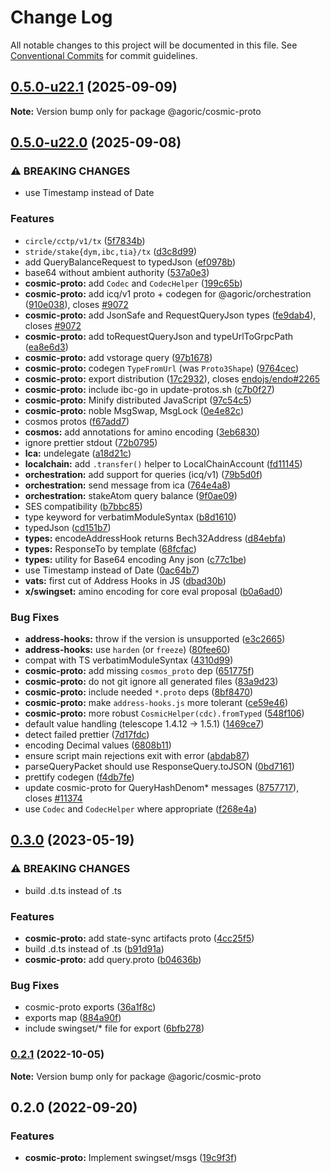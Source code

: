 # Change Log

All notable changes to this project will be documented in this file.
See [Conventional Commits](https://conventionalcommits.org) for commit guidelines.

## [0.5.0-u22.1](https://github.com/Agoric/agoric-sdk/compare/@agoric/cosmic-proto@0.5.0-u22.0...@agoric/cosmic-proto@0.5.0-u22.1) (2025-09-09)

**Note:** Version bump only for package @agoric/cosmic-proto

## [0.5.0-u22.0](https://github.com/Agoric/agoric-sdk/compare/@agoric/cosmic-proto@0.3.0...@agoric/cosmic-proto@0.5.0-u22.0) (2025-09-08)

### ⚠ BREAKING CHANGES

* use Timestamp instead of Date

### Features

* `circle/cctp/v1/tx` ([5f7834b](https://github.com/Agoric/agoric-sdk/commit/5f7834b0f28eb600b5a8d05a5cb80d7b372b32eb))
* `stride/stake{dym,ibc,tia}/tx` ([d3c8d99](https://github.com/Agoric/agoric-sdk/commit/d3c8d996d6411f3938d697bdb05e937739a846bb))
* add QueryBalanceRequest to typedJson ([ef0978b](https://github.com/Agoric/agoric-sdk/commit/ef0978bbb73a2885ec5790cd303b1e24485b6a5f))
* base64 without ambient authority ([537a0e3](https://github.com/Agoric/agoric-sdk/commit/537a0e3a4e3df2185c8f125ea21d1e591d94ab29))
* **cosmic-proto:** add `Codec` and `CodecHelper` ([199c65b](https://github.com/Agoric/agoric-sdk/commit/199c65b5a81052f46bb8905020332e2786c1b499))
* **cosmic-proto:** add icq/v1 proto + codegen for @agoric/orchestration ([910e038](https://github.com/Agoric/agoric-sdk/commit/910e038069d01b333b5a536ea27f734cd64b3eae)), closes [#9072](https://github.com/Agoric/agoric-sdk/issues/9072)
* **cosmic-proto:** add JsonSafe and RequestQueryJson types ([fe9dab4](https://github.com/Agoric/agoric-sdk/commit/fe9dab4dffd87c8026eea1fea9115a2cb925d344)), closes [#9072](https://github.com/Agoric/agoric-sdk/issues/9072)
* **cosmic-proto:** add toRequestQueryJson and typeUrlToGrpcPath ([ea8e6d3](https://github.com/Agoric/agoric-sdk/commit/ea8e6d3b6cd8a01776cc42ddfca4dc65b0c0eec3))
* **cosmic-proto:** add vstorage query ([97b1678](https://github.com/Agoric/agoric-sdk/commit/97b167863343955944faef6505ed11ab7119f4e3))
* **cosmic-proto:** codegen `TypeFromUrl` (was `Proto3Shape`) ([9764cec](https://github.com/Agoric/agoric-sdk/commit/9764cec38a642f97c3a1f03b9375539a131b5d6f))
* **cosmic-proto:** export distribution ([17c2932](https://github.com/Agoric/agoric-sdk/commit/17c293261d3b218eaf83f34ec2ae042ec7d1b1e2)), closes [endojs/endo#2265](https://github.com/endojs/endo/issues/2265)
* **cosmic-proto:** include ibc-go in update-protos.sh ([c7b0f27](https://github.com/Agoric/agoric-sdk/commit/c7b0f278813ab7975eafa0b8f1161e5a0fed29f0))
* **cosmic-proto:** Minify distributed JavaScript ([97c54c5](https://github.com/Agoric/agoric-sdk/commit/97c54c57bbe133335f2ddff16738db11b24aaf9a))
* **cosmic-proto:** noble MsgSwap, MsgLock ([0e4e82c](https://github.com/Agoric/agoric-sdk/commit/0e4e82c4d0456f2e933a1c9000b18211c7df3a41))
* cosmos protos ([f67add7](https://github.com/Agoric/agoric-sdk/commit/f67add77fd38b02555e644772f600cd59f5f1970))
* **cosmos:** add annotations for amino encoding ([3eb6830](https://github.com/Agoric/agoric-sdk/commit/3eb68309582695bc07e48c0201ffee1af56af44e))
* ignore prettier stdout ([72b0795](https://github.com/Agoric/agoric-sdk/commit/72b0795b82efd62b3a26fb417dfd8c16b3c2dd39))
* **lca:** undelegate ([a18d21c](https://github.com/Agoric/agoric-sdk/commit/a18d21ce5bf539099171f2e8da3bbab6d33a352e))
* **localchain:** add `.transfer()` helper to LocalChainAccount ([fd11145](https://github.com/Agoric/agoric-sdk/commit/fd111458355c46cf34536991e37b4a316ad09898))
* **orchestration:** add support for queries (icq/v1) ([79b5d0f](https://github.com/Agoric/agoric-sdk/commit/79b5d0f61f0c11b00e51832b7edf3922df8f51c6))
* **orchestration:** send message from ica ([764e4a8](https://github.com/Agoric/agoric-sdk/commit/764e4a86a5f27ca5a1478e6111b3440dcc2de3f2))
* **orchestration:** stakeAtom query balance ([9f0ae09](https://github.com/Agoric/agoric-sdk/commit/9f0ae09e389f1750c9e550d5e6893460d1e21d07))
* SES compatibility ([b7bbc85](https://github.com/Agoric/agoric-sdk/commit/b7bbc8516d1b749c65d1c42c8ff6018eb2991313))
* type keyword for verbatimModuleSyntax ([b8d1610](https://github.com/Agoric/agoric-sdk/commit/b8d16104171ccf81011e880c091a2d59e7fb2519))
* typedJson ([cd151b7](https://github.com/Agoric/agoric-sdk/commit/cd151b71d5a66d4a86e04a1af104fca277058836))
* **types:** encodeAddressHook returns Bech32Address ([d84ebfa](https://github.com/Agoric/agoric-sdk/commit/d84ebfa8fdc32e4f6389d9af1a4d59cd8dfa4b84))
* **types:** ResponseTo by template ([68fcfac](https://github.com/Agoric/agoric-sdk/commit/68fcfac22055670b375ec1dac9d2eb31d141ec7b))
* **types:** utility for Base64 encoding Any json ([c77c1be](https://github.com/Agoric/agoric-sdk/commit/c77c1be9e6e158dd276ea997772dac061d3cf4ec))
* use Timestamp instead of Date ([0ac64b7](https://github.com/Agoric/agoric-sdk/commit/0ac64b718ec08fabfaad1a215f6b36a2ada515e9))
* **vats:** first cut of Address Hooks in JS ([dbad30b](https://github.com/Agoric/agoric-sdk/commit/dbad30b11b5af70f585b31194caf6e46c78a73bf))
* **x/swingset:** amino encoding for core eval proposal ([b0a6ad0](https://github.com/Agoric/agoric-sdk/commit/b0a6ad04d75fc127fcb9ae862368ce7f156ad809))

### Bug Fixes

* **address-hooks:** throw if the version is unsupported ([e3c2665](https://github.com/Agoric/agoric-sdk/commit/e3c26655258f43c639c6b5e3e66c49e5cb6f0afd))
* **address-hooks:** use `harden` (or `freeze`) ([80fee60](https://github.com/Agoric/agoric-sdk/commit/80fee6036eb186c8479ec5ddb66d34e09ba20f2b))
* compat with TS verbatimModuleSyntax ([4310d99](https://github.com/Agoric/agoric-sdk/commit/4310d99b2444822d7939ba024a31682d9735d32c))
* **cosmic-proto:** add missing `cosmos_proto` dep ([651775f](https://github.com/Agoric/agoric-sdk/commit/651775f4e38ddbee6cb1961a01b57f49e73984ad))
* **cosmic-proto:** do not git ignore all generated files ([83a9d23](https://github.com/Agoric/agoric-sdk/commit/83a9d23080156882af32247723dda452db8a469e))
* **cosmic-proto:** include needed `*.proto` deps ([8bf8470](https://github.com/Agoric/agoric-sdk/commit/8bf8470c4547f2209daff71f0191428b820ad678))
* **cosmic-proto:** make `address-hooks.js` more tolerant ([ce59e46](https://github.com/Agoric/agoric-sdk/commit/ce59e462ba15c712ed95c9d1d609f4f6030a1170))
* **cosmic-proto:** more robust `CosmicHelper(cdc).fromTyped` ([548f106](https://github.com/Agoric/agoric-sdk/commit/548f10681731f6c8ba20ddbe79914b4c4122552c))
* default value handling (telescope 1.4.12 -> 1.5.1) ([1469ce7](https://github.com/Agoric/agoric-sdk/commit/1469ce7439a74afe6e6ae097e4deaa84de305a97))
* detect failed prettier ([7d17fdc](https://github.com/Agoric/agoric-sdk/commit/7d17fdcedd3945d7f922d42610cc136d7b46059f))
* encoding Decimal values ([6808b11](https://github.com/Agoric/agoric-sdk/commit/6808b11ccc6d14794df361bdad60beb66360fbfb))
* ensure script main rejections exit with error ([abdab87](https://github.com/Agoric/agoric-sdk/commit/abdab879014a5c3124ebd0e9246995ac6b1ce6e5))
* parseQueryPacket should use ResponseQuery.toJSON ([0bd7161](https://github.com/Agoric/agoric-sdk/commit/0bd7161125b9cef2f44cc47feddf3e6fbc75e5a0))
* prettify codegen ([f4db7fe](https://github.com/Agoric/agoric-sdk/commit/f4db7fe2d923b59d79ef053d5423a9c757da541b))
* update cosmic-proto for QueryHashDenom* messages ([8757717](https://github.com/Agoric/agoric-sdk/commit/87577179570aa1874ea4d07298de059d8c04554c)), closes [#11374](https://github.com/Agoric/agoric-sdk/issues/11374)
* use `Codec` and `CodecHelper` where appropriate ([f268e4a](https://github.com/Agoric/agoric-sdk/commit/f268e4ac6f52e8bf07f858d051d05ef8d8fac9b3))

## [0.3.0](https://github.com/Agoric/agoric-sdk/compare/@agoric/cosmic-proto@0.2.1...@agoric/cosmic-proto@0.3.0) (2023-05-19)

### ⚠ BREAKING CHANGES

* build .d.ts instead of .ts

### Features

* **cosmic-proto:** add state-sync artifacts proto ([4cc25f5](https://github.com/Agoric/agoric-sdk/commit/4cc25f56ba9e967039c2dff2cbb566eafb37aaea))
* build .d.ts instead of .ts ([b91d91a](https://github.com/Agoric/agoric-sdk/commit/b91d91a2651ccf5bbc4827fceca10fe04405c1b9))
* **cosmic-proto:** add query.proto ([b04636b](https://github.com/Agoric/agoric-sdk/commit/b04636b930dd633438983b4a5666307766687367))

### Bug Fixes

* cosmic-proto exports ([36a1f8c](https://github.com/Agoric/agoric-sdk/commit/36a1f8ca1c52330c3065eb84dddde1550fee6b3f))
* exports map ([884a90f](https://github.com/Agoric/agoric-sdk/commit/884a90f101808f31d3f35b9d2b04fdcecfcc4bfd))
* include swingset/* file for export ([6bfb278](https://github.com/Agoric/agoric-sdk/commit/6bfb278a695963e96f0bf1d37f3181a91286b065))

### [0.2.1](https://github.com/Agoric/agoric-sdk/compare/@agoric/cosmic-proto@0.2.0...@agoric/cosmic-proto@0.2.1) (2022-10-05)

**Note:** Version bump only for package @agoric/cosmic-proto

## 0.2.0 (2022-09-20)

### Features

* **cosmic-proto:** Implement swingset/msgs ([19c9f3f](https://github.com/Agoric/agoric-sdk/commit/19c9f3f0c933cc304d0dea6ee6d9aa28b27b008e))
